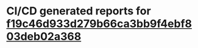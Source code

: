 # CI/CD generated reports for [f19c46d933d279b66ca3bb9f4ebf803deb02a368](https://github.com/hydephp/develop/commit/f19c46d933d279b66ca3bb9f4ebf803deb02a368)
